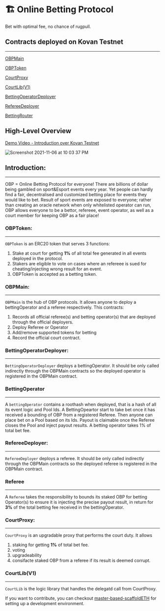 # 🏗 Online Betting Protocol
Bet with optimal fee, no chance of rugpull.

##  Contracts deployed on Kovan Testnet
---
[OBPMain](https://kovan.etherscan.io/address/0x2424bBBe65700B5485128c577383A35618294Be3#code)

[OBPToken](https://kovan.etherscan.io/address/0x828265C04fDDd2E607Ad38a8f6384414fbCed678#code)

[CourtProxy](https://kovan.etherscan.io/address/0x979D08E240d3F25bd2B2ea8ac323aEd909928a39#code)

[CourtLib(V1)](https://kovan.etherscan.io/address/0x0c58cF8c23CC0d9E17aD85bCDc04c0B3A76c13Fa#code)

[BettingOperatorDeployer](https://kovan.etherscan.io/address/0x30164948e313058ff4470aa9E949b8eCF1EaD523#code)

[RefereeDeployer](https://kovan.etherscan.io/address/0x5829fff54C171BF3843bFcC48D553aE3a29Ee8B4#code)

[BettingRouter](https://kovan.etherscan.io/address/0x1575d2943fe51b99E61A7654BB4089240b6104Af#code)


## High-Level Overview
[Demo Video - Introduction over Kovan Testnet](https://youtu.be/Mw01llaFrg4)

![Screenshot 2021-11-06 at 10 03 37 PM](https://user-images.githubusercontent.com/16856703/141306704-798f782e-03fa-45cf-846d-7f2f6af46795.png)


## Introduction:
---
OBP = Online Betting Protocol for everyone!
There are billions of dollar being gambled on sport&Esport events every year. Yet people can hardly find a fair, decentralised and customized betting place for events they would like to bet. Result of sport events are exposed to everyone; rather than creating an oracle network when only whitelisted operator can run, OBP allows everyone to be a bettor, refereee, event operator, as well as a court member for keeping OBP as a fair place!


### OBPToken:
---
`OBPToken` is an ERC20 token that serves 3 functions:
1. Stake at court for getting **1%** of all total fee generated in all events deployed in the protocol.
2. Stakers are eligible to vote on cases where an refereee is sued for cheating/injecting wrong result for an event.
3. OBPToken is accepted as a betting token.


### OBPMain:
---
`OBPMain` is the hub of OBP protocols. It allows anyone to deploy a bettingOperator and a referee respectively.
This contracts:
1. Records all official referee(s) and betting operator(s) that are deployed through the official deployers.
2. Deploy Referee or Operator
3. Add/remove supported tokens for betting
4. Record the official court contract.


### BettingOperatorDeployer:
---
`BettingOperatorDeployer` deploys a bettingOperator. It should be only called indirectly through the OBPMain contracts so the deployed operator is registered in the OBPMain contract.


### BettingOperator
---
A `bettingOperator` contains a roothash when deployed, that is a hash of all its event logic and Pool Ids. A BettingOpeartor start to take bet once
it has received a bounding of OBP from a registered Referee. Then anyone can place bet on a Pool based on its Ids. Payout is claimable once the Referee closes the Pool and inject payout results. A betting operator takes 1% of total bet fee.


### RefereeDeployer:
---
`RefereeDeployer` deploys a referee. It should be only called indirectly through the OBPMain contracts so the deployed referee is registered in the OBPMain contract.


### Referee
---
A `Referee` takes the responsibility to bounds its staked OBP for betting Operator(s) to ensure it is injecting the precise payout result,
in return for **3%** of the total betting fee received in the bettingOperator.
### CourtProxy:
---
`CourtProxy` is an upgradable proxy that performs the court duty. It allows
1. staking for getting **1%** of total bet fee.
2. voting
3. upgradeability
4. consifacte staked OBP from a referee if its result is deemed corrupt.


### CourtLib(V1)
---
`CourtLib` is the logic library that handles the delegatd call from CourtProxy.



If you want to contribute, you can checkout [master-based-scaffoldETH](https://github.com/chrisckwong821/obp/tree/master-based-scaffoldETH) for setting up a development environment.


